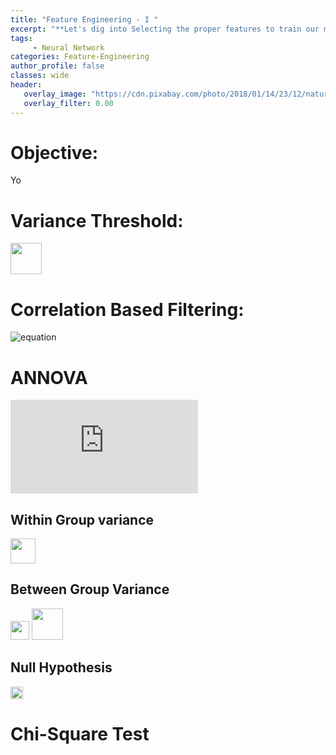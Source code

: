 ```yaml
---
title: "Feature Engineering - I "
excerpt: "**Let's dig into Selecting the proper features to train our models with a little bit of Statistics - i) Variance-based methods, ii) Correlation-based, iii) ANNOVA test, iv) Chi-square test.**"
tags:
     - Neural Network
categories: Feature-Engineering
author_profile: false
classes: wide
header: 
   overlay_image: "https://cdn.pixabay.com/photo/2018/01/14/23/12/nature-3082832_960_720.jpg"
   overlay_filter: 0.00
---
```


# Objective:
Yo

# Variance Threshold:
<image src = "https://user-images.githubusercontent.com/52605586/218003230-1b5bab53-0716-4aa0-9f81-82f31464e136.png" height=50px>

# Correlation Based Filtering:
![equation](https://user-images.githubusercontent.com/52605586/218004357-89a8210b-33b6-4582-9bdd-387c888b6d34.png)

# ANNOVA
![equation](https://latex.codecogs.com/gif.latex?%5Cdpi%7B120%7D%20F-score%20%3D%20%5Cfrac%7BBetween%20Group%20Variance%7D%7BWithin%20Group%20Variance%7D)

## Within Group variance
<img src = "https://latex.codecogs.com/gif.latex?%5Cdpi%7B120%7D%20SSW%20%3D%20%5Csum_%7Bi%20%5Cepsilon%20Amazon%7D%5Cleft%20%28%20x_%7Bi%7D%20-%20%5Cmu_%7BA%7D%5Cright%20%29%5E%7B2%7D%20&plus;%20%5Csum_%7Bi%20%5Cepsilon%20Bajaj%7D%5Cleft%20%28%20x_%7Bi%7D%20-%20%5Cmu_%7BB%7D%5Cright%20%29%5E%7B2%7D%20&plus;%20%5Csum_%7Bi%20%5Cepsilon%20TCS%7D%5Cleft%20%28%20x_%7Bi%7D%20-%20%5Cmu_%7BT%7D%5Cright%20%29%5E%7B2%7D" height=40px>

## Between Group Variance
<img src = "https://latex.codecogs.com/gif.latex?%5Cdpi%7B200%7D%20%5Csmall%20SSB%20%3D%20n_%7B1%7D%5Cast%20%5Cleft%20%28%20%5Cmu_%7BT%7D%20-%20%5Cmu_%7Bsal%7D%20%5Cright%20%29%5E%7B2%7D%20&plus;%20n_%7B2%7D%5Cast%20%5Cleft%20%28%20%5Cmu_%7BA%7D%20-%20%5Cmu_%7Bsal%7D%20%5Cright%20%29%5E%7B2%7D%20&plus;%20n_%7B3%7D%5Cast%20%5Cleft%20%28%20%5Cmu_%7BB%7D%20-%20%5Cmu_%7Bsal%7D%20%5Cright%20%29%5E%7B2%7D" height=30px>

<img src = "https://latex.codecogs.com/gif.latex?%5Cdpi%7B200%7D%20%5Csmall%20F-score%20%3D%20%5Cfrac%7BSSB%20/%20DOF_%7BW%7D%7D%7BSSW/%20DOF_%7BB%7D%7D" height=50px>

## Null Hypothesis 
<img src="https://latex.codecogs.com/gif.latex?%5Cdpi%7B200%7D%20%5Csmall%20H_%7B0%7D%3A%20%5Cmu_%7BA%7D%20%3D%20%5Cmu_%7BB%7D%20%3D%20%5Cmu_%7BT%7D" height=20px> 

# Chi-Square Test
